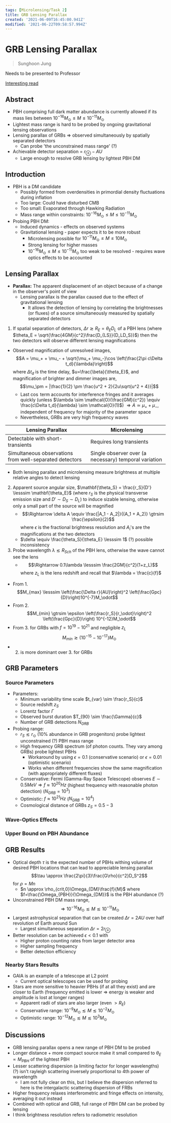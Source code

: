 ```yaml
---
tags: [Microlensing/Task 2]
title: GRB Lensing Parallax
created: '2021-06-09T16:45:00.941Z'
modified: '2021-06-22T09:58:57.994Z'
---
```


# GRB Lensing Parallax

> Sunghoon Jung

Needs to be presented to Professor

[Interesting read](https://en.wikipedia.org/wiki/Primordial_black_hole)

## Abstract

 - PBH comprising full dark matter abundance is currently allowed if its mass lies between $10^{-16} M_\odot \leq M \leq 10^{-11} M_\odot$
 - Lightest mass range is hard to be probed by ongoing gravitational lensing observations
 - Lensing parallax of GRBs $\Rightarrow$ observed simultaneously by spatially separated detectors
   - Can probe 'the unconstrained mass range' (?)
 - Achievable detector separation = $r_\oplus - AU$
   - Large enough to resolve GRB lensing by lightest PBH DM

## Introduction

 - PBH is a DM candidate
   - Possibly formed from overdensities in primordial density fluctuations during inflation
   - Too large: Could have disturbed CMB
   - Too small: Evaporated through Hawking Radiation
   - Mass range within constraints: $10^{-16} M_\odot \leq M \leq 10^{-11} M_\odot$
 - Probing PBH DM:
   - Induced dynamics - effects on observed systems
   - Gravitational lensing - paper expects it to be more robust
     - Microlensing possible for $10^{-11} M_\odot \leq M \leq 10 M_\odot$
     - Strong lensing for higher masses
     - $10^{-16} M_\odot \leq M \leq 10^{-11} M_\odot$ too weak to be resolved - requires wave optics effects to be accounted

## Lensing Parallax

 - **Parallax:** The apparent displacement of an object because of a change in the observer's point of view
   - Lensing parallax is the parallax caused due to the effect of gravitational lensing
     - It allows the detection of lensing by correlating the brightnesses (or fluxes) of a source simultaneously measured by spatially separated detectors
 1. If spatial separation of detectors, $\Delta r \gtrsim R_E = \theta_E D_L$ of a PBH lens (where $\theta_E = \sqrt{\frac{4GM}{c^2}\frac{D_{LS}}{D_LD_S}}$) then the two detectors will observe different lensing magnifications
 - Observed magnification of unresolved images, $$A = \mu_+ + \mu_- + \sqrt{\mu_+ \mu_-}\cos \left(\frac{2\pi c\Delta t_d}{\lambda}\right)$$ where $\Delta t_d$ is the time delay, $u=\frac{\beta}{\theta_E}$, and magnification of brighter and dimmer images are, $$\mu_\pm = |\frac{1}{2} \pm \frac{u^2 + 2}{2u\sqrt{u^2 + 4}}|$$
   - Last $\cos$ term accounts for interference fringes and it averages quickly (unless $\lambda \sim \mathcal{O}(\frac{GM}{c^2}) \equiv \frac{c\Delta t_d}{\lambda} \sim \mathcal{O}(1)$) $\Rightarrow A \simeq \mu_+ + \mu_-$, independent of frequency for majority of the parameter space
   - Nevertheless, GRBs are very high frequency waves

| Lensing Parallax                                        | Microlensing                               |
|---------------------------------------------------------|--------------------------------------------|
| Detectable with short-transients                        | Requires long transients                   |
| Simultaneous observations from well-separated detectors | Single observer over (a necessary) temporal variation |

 - Both lensing parallax and microlensing measure brightness at multiple relative angles to detect lensing
 2. Apparent source angular size, $\mathbf{\theta_S} = \frac{r_S}{D'} \lesssim \mathbf{\theta_E}$ (where $r_S$ is the physical transverse emission size and $D'\sim D_S\sim D_L$) to induce sizable lensing, otherwise only a small part of the source will be magnified
     - $$\Rightarrow \delta A \equiv \frac{|A_1 - A_2|}{(A_1 + A_2)} \gtrsim \frac{\epsilon}{2}$$ where $\epsilon$ is the fractional brightness resolution and $A_i$'s are the magnifications at the two detectors
     - $\delta \equiv \frac{\theta_S}{\theta_E} \lesssim 1$ (?) possible inconsistency
 3. Probe wavelength $\lambda \lesssim R_{Sch}$ of the PBH lens, otherwise the wave cannot see the lens
     - $$\Rightarrow 0.1\lambda \lesssim \frac{2GM}{c^2}(1+z_L)$$ where $z_L$ is the lens redshift and recall that $\lambda = \frac{c}{f}$
 - From 1. $$M_{max} \lesssim \left(\frac{\Delta r}{AU}\right)^2 \left(\frac{Gpc}{D}\right)10^{-7}M_\odot$$
 - From 2. $$M_{min} \gtrsim \epsilon \left(\frac{r_S}{r_\odot}\right)^2 \left(\frac{Gpc}{D}\right) 10^{-12}M_\odot$$
 - From 3. for GRBs with $f = 10^{19} - 10^{21}$ and negligible $z_L$ $$M_{min} \gtrsim (10^{-15} - 10^{-17})M_\odot$$
 -  2. is more dominant over 3. for GRBs

## GRB Parameters

### Source Parameters

 - Parameters:
   - Minimum variability time scale $t_{var} \sim \frac{r_S}{c}$
   - Source redshift $z_S$
   - Lorentz factor $\Gamma$
   - Observed burst duration $T_{90} \sim \frac{\Gamma}{c}$
   - Number of GRB detections $N_{GRB}$
 - Probing range:
   - $r_S \lesssim r_\odot$ (10% abundance in GRB progenitors) probe lightest unconstrained (?) PBH mass range
   - High frequency GRB spectrum (of photon counts. They vary among GRBs) probe lightest PBHs
     - Workaround by using $\epsilon = 0.1$ (conservative scenario) or $\epsilon = 0.01$ (optimistic scenario)
     - Works when different frequencies show the same magnification (with appropriately different fluxes)
   - Conservative: Fermi (Gamma-Ray Space Telescope) observes $E \sim 0.5MeV \Rightarrow f \approx 10^{20}Hz$ (highest frequency with reasonable photon detection) ($N_{GRB} = 10^3$)
   - Optimistic: $f \approx 10^{21}Hz$ ($N_{GRB} = 10^4$)
   - Cosmological distance of GRBs $z_S = 0.5 - 3$

### Wave-Optics Effects

### Upper Bound on PBH Abundance

## GRB Results

 - Optical depth $\tau$ is the expected number of PBHs withing volume of desired PBH locations that can lead to appreciable lensing parallax $$\tau \approx \frac{2\pi}{3}\frac{G\rho}{c^2}D_S^2$$ for $\rho = Mn$
   - $n \approx \rho_{crit,0}\Omega_{DM}\frac{f}{M}$ where $f=\frac{\Omega_{PBH}}{\Omega_{DM}}$ is the PBH abundance (?)
 - Unconstrained PBH DM mass range, $$\Rightarrow 10^{-16}M_\odot \lesssim M \lesssim 10^{-11}M_\odot$$
 - Largest astrophysical separation that can be created $\Delta r = 2AU$ over half revolution of Earth around Sun
   - Largest simultaneous separation $\Delta r = 2r_\oplus$
 - Better resolution can be achieved $\epsilon < 0.1$ with
   - Higher proton counting rates from larger detector area
   - Higher sampling frequency
   - Better detection efficiency

### Nearby Stars Results

 - GAIA is an example of a telescope at L2 point
   - Current optical telescopes can be used for probing
 - Stars are more sensitive to heavier PBHs (if at all they exist) and are closer to Earth (frequency emitted is lower $\Rightarrow$ energy is weaker and amplitude is lost at longer ranges)
   - Apparent radii of stars are also larger (even $>R_E$)
   - Conservative range: $10^{-9}M_\odot \lesssim M \lesssim 10^{-2}M_\odot$
   - Optimistic range: $10^{-12}M_\odot \lesssim M \lesssim 10^{3}M_\odot$

## Discussions
 
 - GRB lensing parallax opens a new range of PBH DM to be probed
 - Longer distance + more compact source make it small compared to $\theta_E \propto M_{PBH}$ of the lightest PBH
 - Lesser scattering dispersion (a limiting factor for longer wavelengths) (?) isn't rayleigh scattering inversely proportional to 4th power of wavelength
   - I am not fully clear on this, but I believe the dispersion referred to here is the intergalactic scattering dispersion of FRBs
 - Higher frequency relaxes interferometric and fringe effects on intensity, averaging it out instead
 - Combined with optical and GRB, full range of PBH DM can be probed by lensing
 - I think brightness resolution refers to radiometric resolution
